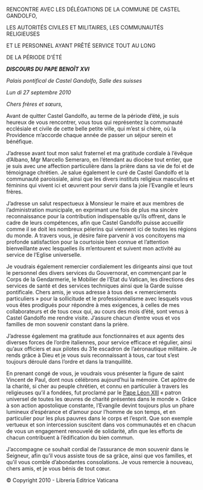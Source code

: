 RENCONTRE AVEC LES DÉLÉGATIONS DE LA COMMUNE DE CASTEL GANDOLFO,

LES AUTORITÉS CIVILES ET MILITAIRES, LES COMMUNAUTÉS RELIGIEUSES

ET LE PERSONNEL AYANT PRÊTÉ SERVICE TOUT AU LONG

DE LA PÉRIODE D'ÉTÉ

***DISCOURS DU PAPE BENOÎT XVI***

*Palais pontifical de Castel Gandolfo, Salle des suisses*

*Lun* *di 27 septembre 2010*

*Chers frères et sœurs,*

Avant de quitter Castel Gandolfo, au terme de la période d’été, je suis heureux de vous rencontrer, vous tous qui représentez la communauté ecclésiale et civile de cette belle petite ville, qui m’est si chère, où la Providence m’accorde chaque année de passer un séjour serein et bénéfique.

J’adresse avant tout mon salut fraternel et ma gratitude cordiale à l’évêque d’Albano, Mgr Marcello Semeraro, en l’étendant au diocèse tout entier, que je suis avec une affection particulière dans la prière dans sa vie de foi et de témoignage chrétien. Je salue également le curé de Castel Gandolfo et la communauté paroissiale, ainsi que les divers instituts religieux masculins et féminins qui vivent ici et œuvrent pour servir dans la joie l’Evangile et leurs frères.

J’adresse un salut respectueux à Monsieur le maire et aux membres de l’administration municipale, en exprimant une fois de plus ma sincère reconnaissance pour la contribution indispensable qu’ils offrent, dans le cadre de leurs compétences, afin que Castel Gandolfo puisse accueillir comme il se doit les nombreux pèlerins qui viennent ici de toutes les régions du monde. A travers vous, je désire faire parvenir à vos concitoyens ma profonde satisfaction pour la courtoisie bien connue et l’attention bienveillante avec lesquelles ils m’entourent et suivent mon activité au service de l’Eglise universelle.

Je voudrais également remercier cordialement les dirigeants ainsi que tout le personnel des divers services du Gouvernorat, en commençant par le Corps de la Gendarmerie, le Mobilier de l’Etat du Vatican, les directions des services de santé et des services techniques ainsi que la Garde suisse pontificale. Chers amis, je vous adresse à tous des « remerciements particuliers » pour la sollicitude et le professionnalisme avec lesquels vous vous êtes prodigués pour répondre à mes exigences, à celles de mes collaborateurs et de tous ceux qui, au cours des mois d’été, sont venus à Castel Gandolfo me rendre visite. J’assure chacun d’entre vous et vos familles de mon souvenir constant dans la prière.

J’adresse également ma gratitude aux fonctionnaires et aux agents des diverses forces de l’ordre italiennes, pour service efficace et régulier, ainsi qu’aux officiers et aux pilotes du 31e escadron de l’aéronautique militaire. Je rends grâce à Dieu et je vous suis reconnaissant à tous, car tout s’est toujours déroulé dans l’ordre et dans la tranquillité.

En prenant congé de vous, je voudrais vous présenter la figure de saint Vincent de Paul, dont nous célébrons aujourd’hui la mémoire. Cet apôtre de la charité, si cher au peuple chrétien, et connu en particulier à travers les religieuses qu’il a fondées, fut proclamé par le [Pape Léon XIII](/content/leo-xiii/fr.html) « patron universel de toutes les œuvres de charité présentes dans le monde ». Grâce à son action apostolique constante, l’Evangile devint toujours plus un phare lumineux d’espérance et d’amour pour l’homme de son temps, et en particulier pour les plus pauvres dans le corps et l’esprit. Que son exemple vertueux et son intercession suscitent dans vos communautés et en chacun de vous un engagement renouvelé de solidarité, afin que les efforts de chacun contribuent à l’édification du bien commun.

J’accompagne ce souhait cordial de l’assurance de mon souvenir dans le Seigneur, afin qu’il vous assiste tous de sa grâce, ainsi que vos familles, et qu’il vous comble d’abondantes consolations. Je vous remercie à nouveau, chers amis, et je vous bénis de tout cœur.

© Copyright 2010 - Libreria Editrice Vaticana